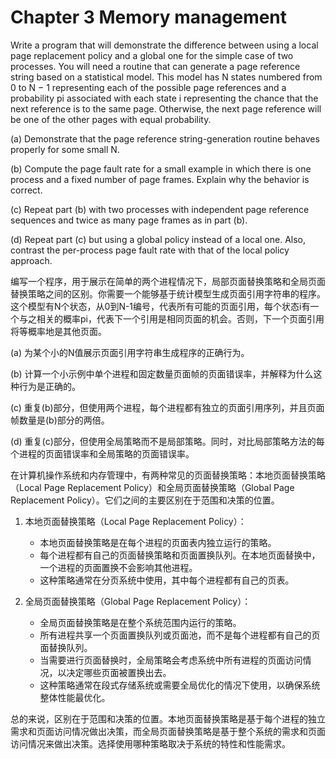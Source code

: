 # Chapter 3 Memory management

Write a program that will demonstrate the difference between using a local page replacement policy and a global one for the simple case of two processes. You will need a routine that can generate a page reference string based on a statistical model. This model has N states numbered from 0 to N − 1 representing each of the possible page references and a probability pi associated with each state i representing the chance that the next reference is to the same page. Otherwise, the next page reference will be one of the other pages with equal probability.  

(a) Demonstrate that the page reference string-generation routine behaves properly for some small N.  

(b) Compute the page fault rate for a small example in which there is one process and a fixed number of page frames. Explain why the behavior is correct.  

(c) Repeat part (b) with two processes with independent page reference sequences and twice as many page frames as in part (b).  

(d) Repeat part (c) but using a global policy instead of a local one. Also, contrast the per-process page fault rate with that of the local policy approach.  

编写一个程序，用于展示在简单的两个进程情况下，局部页面替换策略和全局页面替换策略之间的区别。你需要一个能够基于统计模型生成页面引用字符串的程序。这个模型有N个状态，从0到N-1编号，代表所有可能的页面引用，每个状态i有一个与之相关的概率pi，代表下一个引用是相同页面的机会。否则，下一个页面引用将等概率地是其他页面。  

(a) 为某个小的N值展示页面引用字符串生成程序的正确行为。  

(b) 计算一个小示例中单个进程和固定数量页面帧的页面错误率，并解释为什么这种行为是正确的。  

(c) 重复(b)部分，但使用两个进程，每个进程都有独立的页面引用序列，并且页面帧数量是(b)部分的两倍。  

(d) 重复(c)部分，但使用全局策略而不是局部策略。同时，对比局部策略方法的每个进程的页面错误率和全局策略的页面错误率。  

在计算机操作系统和内存管理中，有两种常见的页面替换策略：本地页面替换策略（Local Page Replacement Policy）和全局页面替换策略（Global Page Replacement Policy）。它们之间的主要区别在于范围和决策的位置。  

1. 本地页面替换策略（Local Page Replacement Policy）：
   - 本地页面替换策略是在每个进程的页面表内独立运行的策略。
   - 每个进程都有自己的页面替换策略和页面置换队列。在本地页面替换中，一个进程的页面置换不会影响其他进程。
   - 这种策略通常在分页系统中使用，其中每个进程都有自己的页表。

2. 全局页面替换策略（Global Page Replacement Policy）：
   - 全局页面替换策略是在整个系统范围内运行的策略。
   - 所有进程共享一个页面置换队列或页面池，而不是每个进程都有自己的页面替换队列。
   - 当需要进行页面替换时，全局策略会考虑系统中所有进程的页面访问情况，以决定哪些页面被置换出去。
   - 这种策略通常在段式存储系统或需要全局优化的情况下使用，以确保系统整体性能最优化。

总的来说，区别在于范围和决策的位置。本地页面替换策略是基于每个进程的独立需求和页面访问情况做出决策，而全局页面替换策略是基于整个系统的需求和页面访问情况来做出决策。选择使用哪种策略取决于系统的特性和性能需求。  
